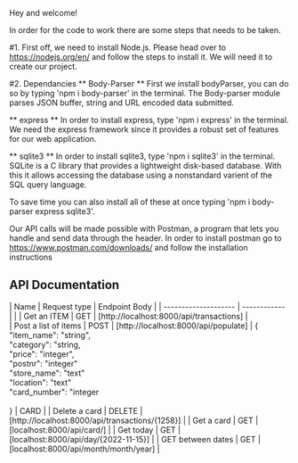Hey and welcome!

In order for the code to work there are some steps that needs to be taken.

#1. First off, we need to install Node.js.
Please head over to https://nodejs.org/en/ and follow the steps to install it.
We will need it to create our project.

#2. Dependancies
** Body-Parser **
First we install bodyParser, you can do so by typing 'npm i body-parser'
in the terminal. The Body-parser module parses JSON buffer, string and URL encoded
data submitted.

** express **
In order to install express, type 'npm i express' in the terminal.
We need the express framework since it provides a robust set of features for our web application.

** sqlite3 **
In order to install sqlite3, type 'npm i sqlite3' in the terminal.
SQLite is a C library that provides a lightweight disk-based database.
With this it allows accessing the database using a nonstandard varient of
the SQL query language.

To save time you can also install all of these at once typing 'npm i body-parser express sqlite3'.

Our API calls will be made possible with Postman, a program that lets you handle and send data through the header.
In order to install postman go to https://www.postman.com/downloads/ and follow the installation instructions

## API Documentation

| Name | Request type | Endpoint Body |
| -------------------- | ------------ | |
| Get an ITEM | GET | [http://localhost:8000/api/transactions] |  
| Post a list of items | POST | [http://localhost:8000/api/populate] | { <br /> "item_name": "string", <br /> "category": "string, <br /> "price": "integer", <br /> "postnr": "integer"<br />"store_name": "text"<br />"location": "text"<br />"card_number": "integer<br /> <br/> }
| CARD |
| Delete a card | DELETE | [http://localhost:8000/api/transactions/{1258}] |
| Get a card | GET | [localhost:8000/api/card/] |
| Get today | GET | [localhost:8000/api/day/{2022-11-15}] |
| GET between dates | GET | [localhost:8000/api/month/month/year] |
